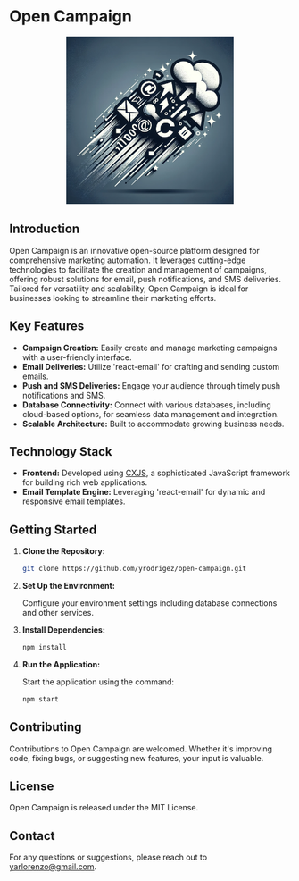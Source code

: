 # Open Campaign
<p align="center">
  <img src="logo.png" alt="Open Campaign Icon" width="300"/>
</p>

## Introduction

Open Campaign is an innovative open-source platform designed for comprehensive marketing automation. It leverages cutting-edge technologies to facilitate the creation and management of campaigns, offering robust solutions for email, push notifications, and SMS deliveries. Tailored for versatility and scalability, Open Campaign is ideal for businesses looking to streamline their marketing efforts.

## Key Features

- **Campaign Creation:** Easily create and manage marketing campaigns with a user-friendly interface.
- **Email Deliveries:** Utilize 'react-email' for crafting and sending custom emails.
- **Push and SMS Deliveries:** Engage your audience through timely push notifications and SMS.
- **Database Connectivity:** Connect with various databases, including cloud-based options, for seamless data management and integration.
- **Scalable Architecture:** Built to accommodate growing business needs.

## Technology Stack

- **Frontend:** Developed using [CXJS](https://cxjs.io/), a sophisticated JavaScript framework for building rich web applications.
- **Email Template Engine:** Leveraging 'react-email' for dynamic and responsive email templates.

## Getting Started

1. **Clone the Repository:**
   ```bash
   git clone https://github.com/yrodrigez/open-campaign.git
2. **Set Up the Environment:**

   Configure your environment settings including database connections and other services.
3. **Install Dependencies:**
   ```bash
   npm install

4. **Run the Application:**

    Start the application using the command:
    ```bash
    npm start

## Contributing
Contributions to Open Campaign are welcomed. Whether it's improving code, fixing bugs, or suggesting new features, your input is valuable.

## License
Open Campaign is released under the MIT License.

## Contact
For any questions or suggestions, please reach out to yarlorenzo@gmail.com.
